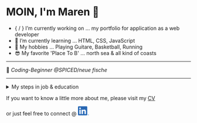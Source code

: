 # MOIN, I'm Maren 👋

- { / } I’m currently working on ... my portfolio for application as a web developer
- 🌱 I’m currently learning ... HTML, CSS, JavaScript
- :star_struck:
 My hobbies ... Playing Guitare, Basketball, Running
- :sunglasses:  My favorite 'Place To B' ... north sea  & all kind of coasts




---


:robot: _Coding-Beginner @SPICED/neue fische_


---
<details>
<summary>My steps in job & education</summary>

| 🌍 | :office: :woman_technologist: :office: |
|-----:|-----------|
|     Hamburg| Employee as photo editor @ Thomas & Thomas |
|     Hamburg| Trainee & employee as photo editor @ New Eyes GmbH   |
|     Elmshorn| Trainee as photographer @ Studio Berthold   |
|     Neumünster| High school diploma economics @ Theodor-Litt-Schule     |
</details>

If you want to know a little more about me,
please visit my [CV](https://me-cv.de/)

or just feel free to connect @ [![LinkedIn](LI-In-Bug_klein.png)](https://www.linkedin.com/in/maren-ehlers-a262a4122)

<!--
**MarenOelixtown/MarenOelixtown** is a ✨ _special_ ✨ repository because its `README.md` (this file) appears on your GitHub profile.

Here are some ideas to get you started:
- 🔭 I’m currently working on ...
- 🌱 I’m currently learning ...
- 👯 I’m looking to collaborate on ...
- 🤔 I’m looking for help with ...
- 💬 Ask me about ...
- 📫 How to reach me: ...
- 😄 Pronouns: ...
- ⚡ Fun fact: ...

-->
